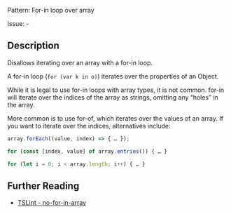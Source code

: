 Pattern: For-in loop over array

Issue: -

## Description

Disallows iterating over an array with a for-in loop.

A for-in loop (`for (var k in o)`) iterates over the properties of an Object.

While it is legal to use for-in loops with array types, it is not common. for-in will iterate over the indices of the array as strings, omitting any “holes” in the array.

More common is to use for-of, which iterates over the values of an array. If you want to iterate over the indices, alternatives include:

```ts
array.forEach((value, index) => { … }); 

for (const [index, value] of array.entries()) { … } 

for (let i = 0; i < array.length; i++) { … }
```

## Further Reading

* [TSLint - no-for-in-array](https://palantir.github.io/tslint/rules/no-for-in-array)